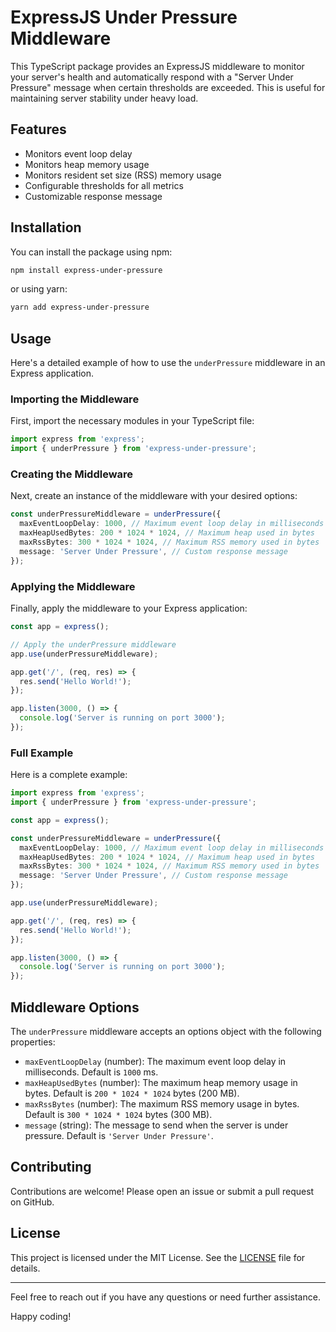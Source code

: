 # ExpressJS Under Pressure Middleware

This TypeScript package provides an ExpressJS middleware to monitor your server's health and automatically respond with a "Server Under Pressure" message when certain thresholds are exceeded. This is useful for maintaining server stability under heavy load.

## Features

- Monitors event loop delay
- Monitors heap memory usage
- Monitors resident set size (RSS) memory usage
- Configurable thresholds for all metrics
- Customizable response message

## Installation

You can install the package using npm:

```sh
npm install express-under-pressure
```

or using yarn:

```sh
yarn add express-under-pressure
```

## Usage

Here's a detailed example of how to use the `underPressure` middleware in an Express application.

### Importing the Middleware

First, import the necessary modules in your TypeScript file:

```typescript
import express from 'express';
import { underPressure } from 'express-under-pressure';
```

### Creating the Middleware

Next, create an instance of the middleware with your desired options:

```typescript
const underPressureMiddleware = underPressure({
  maxEventLoopDelay: 1000, // Maximum event loop delay in milliseconds
  maxHeapUsedBytes: 200 * 1024 * 1024, // Maximum heap used in bytes
  maxRssBytes: 300 * 1024 * 1024, // Maximum RSS memory used in bytes
  message: 'Server Under Pressure', // Custom response message
});
```

### Applying the Middleware

Finally, apply the middleware to your Express application:

```typescript
const app = express();

// Apply the underPressure middleware
app.use(underPressureMiddleware);

app.get('/', (req, res) => {
  res.send('Hello World!');
});

app.listen(3000, () => {
  console.log('Server is running on port 3000');
});
```

### Full Example

Here is a complete example:

```typescript
import express from 'express';
import { underPressure } from 'express-under-pressure';

const app = express();

const underPressureMiddleware = underPressure({
  maxEventLoopDelay: 1000, // Maximum event loop delay in milliseconds
  maxHeapUsedBytes: 200 * 1024 * 1024, // Maximum heap used in bytes
  maxRssBytes: 300 * 1024 * 1024, // Maximum RSS memory used in bytes
  message: 'Server Under Pressure', // Custom response message
});

app.use(underPressureMiddleware);

app.get('/', (req, res) => {
  res.send('Hello World!');
});

app.listen(3000, () => {
  console.log('Server is running on port 3000');
});
```

## Middleware Options

The `underPressure` middleware accepts an options object with the following properties:

- `maxEventLoopDelay` (number): The maximum event loop delay in milliseconds. Default is `1000` ms.
- `maxHeapUsedBytes` (number): The maximum heap memory usage in bytes. Default is `200 * 1024 * 1024` bytes (200 MB).
- `maxRssBytes` (number): The maximum RSS memory usage in bytes. Default is `300 * 1024 * 1024` bytes (300 MB).
- `message` (string): The message to send when the server is under pressure. Default is `'Server Under Pressure'`.

## Contributing

Contributions are welcome! Please open an issue or submit a pull request on GitHub.

## License

This project is licensed under the MIT License. See the [LICENSE](LICENSE) file for details.

---

Feel free to reach out if you have any questions or need further assistance.

Happy coding!

